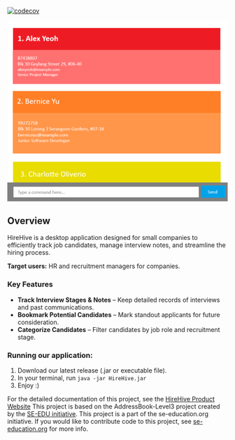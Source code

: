 [![codecov](https://codecov.io/gh/AY2425S2-CS2103T-F13-3/tp/graph/badge.svg?token=D6PKJ60OR7)](https://codecov.io/gh/AY2425S2-CS2103T-F13-3/tp)

![Ui](docs/images/Ui.png)

## Overview
HireHive is a desktop application designed for small companies to efficiently track job candidates, manage interview notes, and streamline the hiring process.

**Target users:** HR and recruitment managers for companies.

### **Key Features**
- **Track Interview Stages & Notes** – Keep detailed records of interviews and past communications.
- **Bookmark Potential Candidates** – Mark standout applicants for future consideration.
- **Categorize Candidates** – Filter candidates by job role and recruitment stage.

### Running our application:
1. Download our latest release (.jar or executable file).
2. In your terminal, run ```java -jar HireHive.jar```
3. Enjoy :)

For the detailed documentation of this project, see the [HireHive Product Website](https://github.com/AY2425S2-CS2103T-F13-3/tp)
This project is based on the AddressBook-Level3 project created by the [SE-EDU initiative](https://se-education.org).
This project is a part of the se-education.org initiative. If you would like to contribute code to this project, see [se-education.org](https://se-education.org/#contributing-to-se-edu) for more info.


